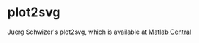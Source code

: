 plot2svg
========================

Juerg Schwizer's plot2svg, which is available at [Matlab Central](http://www.mathworks.nl/matlabcentral/fileexchange/7401-scalable-vector-graphics-svg-export-of-figures)
